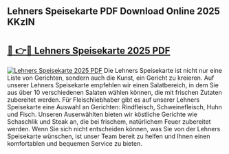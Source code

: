 ## Lehners Speisekarte PDF Download Online 2025 KKzIN

# <h2><a href="http://gcbnaw.nevu.top/?p=Lehners+Speisekarte">🔗 👉🔴 Lehners Speisekarte 2025 PDF</a></h2>

[![Lehners Speisekarte 2025 PDF](https://i.imgur.com/dBaPXMq.png)](http://gcbnaw.nevu.top/?p=Lehners+Speisekarte)
Die Lehners Speisekarte ist nicht nur eine Liste von Gerichten, sondern auch die Kunst, ein Gericht zu kreieren. Auf unserer Lehners Speisekarte empfehlen wir einen Salatbereich, in dem Sie aus über 10 verschiedenen Salaten wählen können, die mit frischen Zutaten zubereitet werden. Für Fleischliebhaber gibt es auf unserer Lehners Speisekarte eine Auswahl an Gerichten: Rindfleisch, Schweinefleisch, Huhn und Fisch. Unseren Auserwählten bieten wir köstliche Gerichte wie Schaschlik und Steak an, die bei frischem, natürlichem Feuer zubereitet werden. Wenn Sie sich nicht entscheiden können, was Sie von der Lehners Speisekarte wünschen, ist unser Team bereit zu helfen und Ihnen einen komfortablen und bequemen Service zu bieten.
